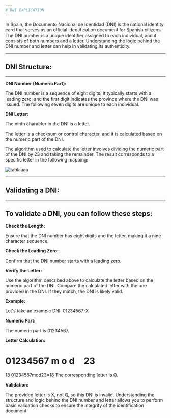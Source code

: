 ```yaml
---
# DNI EXPLICATION
---
```


In Spain, the Documento Nacional de Identidad (DNI) is the national identity card that serves as an official identification document for Spanish citizens. The DNI number is a unique 
identifier assigned to each individual, and it consists of both numbers and a letter. Understanding the logic behind the DNI number and letter can help in validating its authenticity.

---
## DNI Structure:
---

**DNI Number (Numeric Part):**

The DNI number is a sequence of eight digits.
It typically starts with a leading zero, and the first digit indicates the province where the DNI was issued.
The following seven digits are unique to each individual.

**DNI Letter:**

The ninth character in the DNI is a letter.

The letter is a checksum or control character, and it is calculated based on the numeric part of the DNI.

The algorithm used to calculate the letter involves dividing the numeric part of the DNI by 23 and taking the remainder. 
The result corresponds to a specific letter in the following mapping:


![tablaaaa](https://github.com/QuimMontane/J25-programmig-Quim/assets/144990948/7004f81d-16ce-4e02-beb6-38b4062cb83e)

---
## Validating a DNI:
---

## To validate a DNI, you can follow these steps:

**Check the Length:**

Ensure that the DNI number has eight digits and the letter, making it a nine-character sequence.

**Check the Leading Zero:**

Confirm that the DNI number starts with a leading zero.

**Verify the Letter:**

Use the algorithm described above to calculate the letter based on the numeric part of the DNI.
Compare the calculated letter with the one provided in the DNI. If they match, the DNI is likely valid.

**Example:**

Let's take an example DNI: 01234567-X

**Numeric Part:**

The numeric part is 01234567.

**Letter Calculation:**

01234567
m
o
d
 
 
23
=
18
01234567mod23=18
The corresponding letter is Q.

**Validation:**

The provided letter is X, not Q, so this DNI is invalid.
Understanding the structure and logic behind the DNI number and letter allows you to perform basic validation checks to ensure the integrity of the identification document.
